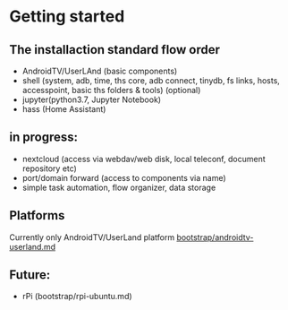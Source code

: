 # Getting started

## The installaction standard flow order
- AndroidTV/UserLAnd (basic components)
- shell (system, adb, time, ths core, adb connect, tinydb, fs links, hosts, accesspoint, basic ths folders & tools)
(optional)
- jupyter(python3.7, Jupyter Notebook)
- hass (Home Assistant)

## in progress:
- nextcloud (access via webdav/web disk, local teleconf, document repository etc)
- port/domain forward (access to components via name)
- simple task automation, flow organizer, data storage

## Platforms
Currently only AndroidTV/UserLand platform [bootstrap/androidtv-userland.md](bootstrap/androidtv-userland.md) 


## Future:
- rPi (bootstrap/rpi-ubuntu.md)

